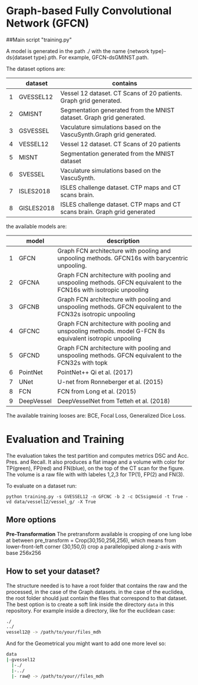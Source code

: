 # Graph-based Fully Convolutional Network (GFCN)

##Main script "training.py"

A model is generated in the path ./ with the name {network type}-ds{dataset type}.pth.
For example, GFCN-dsGMINST.path.

The dataset options are:

|   | dataset   | contains                                                                   |
|---|-----------|----------------------------------------------------------------------------|
| 1 | GVESSEL12 | Vessel 12 dataset. CT Scans of 20 patients. Graph grid generated.          |
| 2 | GMISNT    | Segmentation generated from the MNIST dataset. Graph grid generated.       |
| 3 | GSVESSEL  | Vaculature simulations based on the VascuSynth.Graph grid generated.       |
| 4 | VESSEL12  | Vessel 12 dataset. CT Scans of 20 patients                                 |
| 5 | MISNT     | Segmentation generated from the MNIST dataset                              |
| 6 | SVESSEL   | Vaculature simulations based on the VascuSynth.                            |
| 7 | ISLES2018 | ISLES challenge dataset. CTP maps and CT scans brain.                      |
| 8 | GISLES2018| ISLES challenge dataset. CTP maps and CT scans brain. Graph grid generated |

the available models are:

|   | model    | description                                                                                                           |
|---|------------|--------------------------------------------------------------------------------------------------------------------|
| 1 | GFCN       | Graph FCN architecture with pooling and unpooling methods. GFCN16s with barycentric unpooling.                     |
| 2 | GFCNA      | Graph FCN architecture with pooling and unspooling methods. GFCN equivalent to the FCN16s with isotropic unpooling |
| 3 | GFCNB      | Graph FCN architecture with pooling and unspooling methods. GFCN equivalent to the FCN32s isotropic unpooling      |
| 4 | GFCNC      | Graph FCN architecture with pooling and unspooling methods. model G-FCN 8s equivalent isotropic unpooling          |
| 5 | GFCND      | Graph FCN architecture with pooling and unspooling methods. GFCN equivalent to the FCN32s with topk                |
| 6 | PointNet   | PointNet++ Qi et al. (2017)                                                                                        |
| 7 | UNet       | U-net from Ronneberger et al. (2015)                                                                               |
| 8 | FCN        | FCN from Long et al. (2015)                                                                                        |
| 9 | DeepVessel | DeepVesselNet from Tetteh et al. (2018)                                                                            |


The available training looses are: BCE, Focal Loss, Generalized Dice Loss. 

# Evaluation and Training

The evaluation takes the test partition and computes metrics DSC and Acc. Pres. and Recall. 
It also produces a flat image and a volume with color for TP(green), FP(red) and FN(blue), on the top of the CT scan for the figure.
 The volume is a raw file with with labeles 1,2,3 for TP(1), FP(2) and FN(3). 

To evaluate on a dataset run:

```shell script
python training.py -s GVESSEL12 -n GFCNC -b 2 -c DCSsigmoid -t True -vd data/vessel12/vessel_g/ -X True
```

## More options

**Pre-Transformation** The pretransform available is cropping of one lung lobe at between 
pre_transform = Crop(30,150,256,256), which means from lower-front-left corner (30,150,0) crop a parallelopiped along z-axis with base 256x256

## How to set your dataset?

The structure needed is to have a root folder that contains the raw and the processed, in the case of the Graph datasets. in the case of the euclidea, the root folder should just contain the files that correspond to that dataset.
The best option is to create a soft link inside the directory `data` in this repository. For example inside a directory, like for the euclidean case:
```bash
./
../
vessel12@ -> /path/to/your/files_mdh
```
And for the Geometrical you might want to add one more level so:

```bash
data
|-gvessel12
  |-./
  |-../
  |- raw@ -> /path/to/your//files_mdh
```
